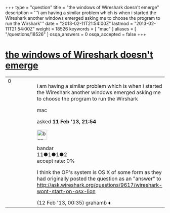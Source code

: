+++
type = "question"
title = "the windows of Wireshark doesn&#x27;t  emerge"
description = '''i am having a similar problem which is when i started the Wireshark another windows emerged asking me to choose the program to run the Wirshark'''
date = "2013-02-11T21:54:00Z"
lastmod = "2013-02-11T21:54:00Z"
weight = 18526
keywords = [ "mac" ]
aliases = [ "/questions/18526" ]
osqa_answers = 0
osqa_accepted = false
+++

<div class="headNormal">

# [the windows of Wireshark doesn't emerge](/questions/18526/the-windows-of-wireshark-doesnt-emerge)

</div>

<div id="main-body">

<div id="askform">

<table id="question-table" style="width:100%;"><colgroup><col style="width: 50%" /><col style="width: 50%" /></colgroup><tbody><tr class="odd"><td style="width: 30px; vertical-align: top"><div class="vote-buttons"><div id="post-18526-score" class="post-score" title="current number of votes">0</div><div id="favorite-count" class="favorite-count"></div></div></td><td><div id="item-right"><div class="question-body"><p>i am having a similar problem which is when i started the Wireshark another windows emerged asking me to choose the program to run the Wirshark</p></div><div id="question-tags" class="tags-container tags">mac</div><div id="question-controls" class="post-controls"></div><div class="post-update-info-container"><div class="post-update-info post-update-info-user"><p>asked <strong>11 Feb '13, 21:54</strong></p><img src="https://secure.gravatar.com/avatar/46c378ef7cf3781d5650d2670f5891e5?s=32&amp;d=identicon&amp;r=g" class="gravatar" width="32" height="32" alt="bandar&#39;s gravatar image" /><p>bandar<br />
<span class="score" title="11 reputation points">11</span><span title="1 badges"><span class="badge1">●</span><span class="badgecount">1</span></span><span title="1 badges"><span class="silver">●</span><span class="badgecount">1</span></span><span title="2 badges"><span class="bronze">●</span><span class="badgecount">2</span></span><br />
<span class="accept_rate" title="Rate of the user&#39;s accepted answers">accept rate:</span> <span title="bandar has no accepted answers">0%</span></p></div></div><div id="comments-container-18526" class="comments-container"><span id="18529"></span><div id="comment-18529" class="comment"><div id="post-18529-score" class="comment-score"></div><div class="comment-text"><p>I think the OP's system is OS X of some form as they had originally posted the question as an "answer" to <a href="http://ask.wireshark.org/questions/9617/wireshark-wont-start-on-osx-lion">http://ask.wireshark.org/questions/9617/wireshark-wont-start-on-osx-lion</a></p></div><div id="comment-18529-info" class="comment-info"><span class="comment-age">(12 Feb '13, 00:35)</span> grahamb ♦</div></div></div><div id="comment-tools-18526" class="comment-tools"></div><div class="clear"></div><div id="comment-18526-form-container" class="comment-form-container"></div><div class="clear"></div></div></td></tr></tbody></table>

</div>

</div>


